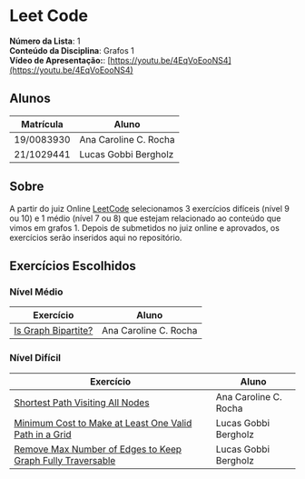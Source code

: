 # Leet Code

**Número da Lista**: 1<br>
**Conteúdo da Disciplina**: Grafos 1<br>
**Vídeo de Apresentação:**: [https://youtu.be/4EqVoEooNS4](https://youtu.be/4EqVoEooNS4)

## Alunos
|Matrícula | Aluno |
| -- | -- |
| 19/0083930  |  Ana Caroline C. Rocha|
| 21/1029441  |  Lucas Gobbi Bergholz |

## Sobre 
A partir do juiz Online [LeetCode](https://leetcode.com/) selecionamos 3 exercícios difíceis (nível 9 ou 10) e 1 médio (nível 7 ou 8) que estejam relacionado ao conteúdo que vimos em grafos 1. Depois de submetidos no juiz online e aprovados, os exercícios serão inseridos aqui no repositório.

## Exercícios Escolhidos

### Nível Médio

|Exercício | Aluno |
| -- | -- |
| [Is Graph Bipartite?](https://leetcode.com/problems/is-graph-bipartite/description/) | Ana Caroline C. Rocha |

### Nível Difícil

|Exercício | Aluno |
| -- | -- |
| [Shortest Path Visiting All Nodes](https://leetcode.com/problems/shortest-path-visiting-all-nodes/description/) | Ana Caroline C. Rocha |
| [Minimum Cost to Make at Least One Valid Path in a Grid](https://leetcode.com/problems/minimum-cost-to-make-at-least-one-valid-path-in-a-grid/description/) | Lucas Gobbi Bergholz |
| [Remove Max Number of Edges to Keep Graph Fully Traversable](https://leetcode.com/problems/remove-max-number-of-edges-to-keep-graph-fully-traversable/) | Lucas Gobbi Bergholz |
